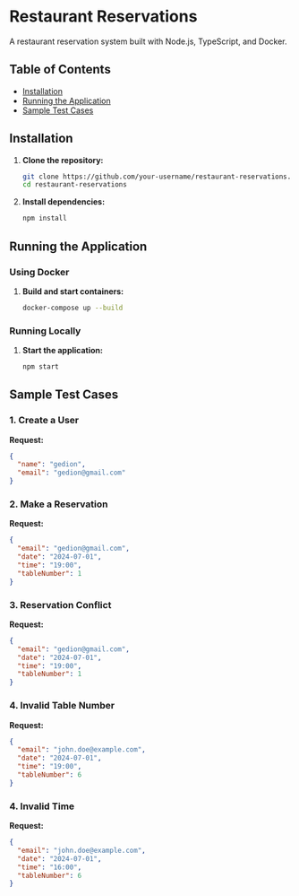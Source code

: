 # Restaurant Reservations

A restaurant reservation system built with Node.js, TypeScript, and Docker.

## Table of Contents

- [Installation](#installation)
- [Running the Application](#running-the-application)
- [Sample Test Cases](#sample-test-cases)

## Installation

1. **Clone the repository:**
   ```bash
   git clone https://github.com/your-username/restaurant-reservations.git
   cd restaurant-reservations


2. **Install dependencies:**
   ```bash
   npm install
   ```
   
## Running the Application

### Using Docker

1. **Build and start containers:**
   ```bash
   docker-compose up --build
   ```

### Running Locally

1. **Start the application:**
   ```bash
   npm start
   ```

## Sample Test Cases

### 1. Create a User
**Request:**
```json
{
  "name": "gedion",
  "email": "gedion@gmail.com"
}
```

### 2. Make a Reservation
**Request:**
```json
{
  "email": "gedion@gmail.com",
  "date": "2024-07-01",
  "time": "19:00",
  "tableNumber": 1
}
```

### 3. Reservation Conflict
**Request:**
```json
{
  "email": "gedion@gmail.com",
  "date": "2024-07-01",
  "time": "19:00",
  "tableNumber": 1
}
```

### 4. Invalid Table Number
**Request:**
```json
{
  "email": "john.doe@example.com",
  "date": "2024-07-01",
  "time": "19:00",
  "tableNumber": 6
}
```

### 4. Invalid Time
**Request:**
```json
{
  "email": "john.doe@example.com",
  "date": "2024-07-01",
  "time": "16:00",
  "tableNumber": 6
}
```
